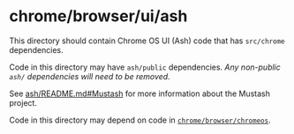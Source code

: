chrome/browser/ui/ash
=====================

This directory should contain Chrome OS UI (Ash) code that has `src/chrome`
dependencies.

Code in this directory may have `ash/public` dependencies.
*Any non-public `ash/` dependencies will need to be removed.*

See [ash/README.md#Mustash](/ash/README.md#Mustash) for more information about
the Mustash project.

Code in this directory may depend on code in
[`chrome/browser/chromeos`](/chrome/browser/chromeos/README.md).
